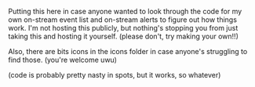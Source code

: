 Putting this here in case anyone wanted to look through the code for my own on-stream event list and on-stream alerts to figure out how things work. I'm not hosting this publicly, but nothing's stopping you from just taking this and hosting it yourself. (please don't, try making your own!!)

Also, there are bits icons in the icons folder in case anyone's struggling to find those. (you're welcome uwu)

(code is probably pretty nasty in spots, but it works, so whatever)